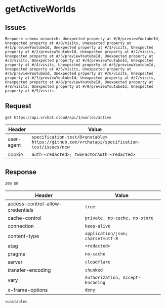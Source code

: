 # getActiveWorlds

## Issues
```
Response schema mismatch: Unexpected property at #/0/previewYoutubeId, Unexpected property at #/0/visits, Unexpected property at #/1/previewYoutubeId, Unexpected property at #/1/visits, Unexpected property at #/2/previewYoutubeId, Unexpected property at #/2/visits, Unexpected property at #/3/previewYoutubeId, Unexpected property at #/3/visits, Unexpected property at #/4/previewYoutubeId, Unexpected property at #/4/visits, Unexpected property at #/5/previewYoutubeId, Unexpected property at #/5/visits, Unexpected property at #/6/previewYoutubeId, Unexpected property at #/6/visits, Unexpected property at #/7/previewYoutubeId, Unexpected property at #/7/visits, Unexpected property at #/8/previewYoutubeId, Unexpected property at #/8/visits, Unexpected property at #/9/previewYoutubeId, Unexpected property at #/9/visits.
```

## Request
`get https://api.vrchat.cloud/api/1/worlds/active`

| Header | Value |
| ------ | ----- |
| user-agent | `specification-test/@<unstable> https://github.com/vrchatapi/specification-test/issues/new` |
| cookie | `auth=<redacted>; twoFactorAuth=<redacted>` |


## Response
`200 OK`

| Header | Value |
| ------ | ----- |
| access-control-allow-credentials | `true` |
| cache-control | `private, no-cache, no-store` |
| connection | `keep-alive` |
| content-type | `application/json; charset=utf-8` |
| etag | `<redacted>` |
| pragma | `no-cache` |
| server | `cloudflare` |
| transfer-encoding | `chunked` |
| vary | `Authorization, Accept-Encoding` |
| x-frame-options | `deny` |

```jsonc
<unstable>
```
